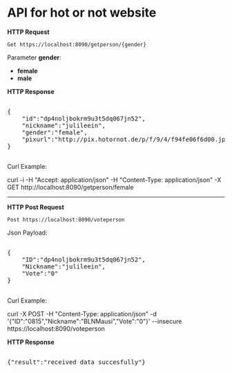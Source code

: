 # API for hot or not website

**HTTP Request**

```Get https://localhost:8090/getperson/{gender}```

Parameter **gender**:

* **female**
* **male**

**HTTP Response**
<pre>

{
    "id":"dp4noljbokrm9u3t5dq067jn52",
    "nickname":"julileein",
    "gender":"female",
    "pixurl":"http://pix.hotornot.de/p/f/9/4/f94fe06f6d00.jpg"
}

</pre>

Curl Example:

curl -i -H "Accept: application/json" -H "Content-Type: application/json" -X GET http://localhost:8090/getperson/female

---

**HTTP Post Request**

```Post https://localhost:8090/voteperson```

Json Payload:

<pre>

{
    "ID":"dp4noljbokrm9u3t5dq067jn52",
    "Nickname":"julileein",
    "Vote":"0"
}

</pre>

Curl Example:

curl -X POST -H "Content-Type: application/json" -d '{"ID":"0815","Nickname":"BLNMausi","Vote":"0"}' --insecure  https://localhost:8090/voteperson

**HTTP Response**
<pre>

{"result":"received data succesfully"}

</pre>
